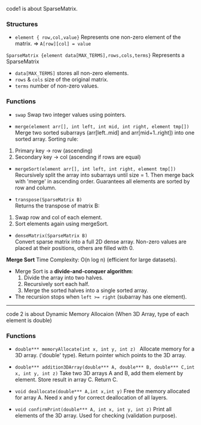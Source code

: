 code1 is about SparseMatrix.

### **Structures**
- `element { row,col,value}` 
Represents one non-zero element of the matrix.
=> `A[row][col] = value` 

`SparseMatrix {element data[MAX_TERMS],rows,cols,terms}`
Represents a SparseMatrix
- `data[MAX_TERMS]` stores all non-zero elements.
- `rows` & `cols` size of the original matrix.
- `terms` number of non-zero values.

### **Functions**
- `swap` 
Swap two integer values using pointers.

- `merge(element arr[], int left, int mid, int right, element tmp[])`  
Merge two sorted subarrays (arr[left..mid] and arr[mid+1..right]) into one sorted array.
Sorting rule:
 1. Primary key → row (ascending)
 2. Secondary key → col (ascending if rows are equal)

- `mergeSort(element arr[], int left, int right, element tmp[])`  
Recursively split the array into subarrays until size = 1.
Then merge back with 'merge' in ascending order.
Guarantees all elements are sorted by row and column.

- `transpose(SparseMatrix B)`  
Returns the transpose of matrix B:
 1. Swap row and col of each element.
 2. Sort elements again using mergeSort.

- `denseMatrix(SparseMatrix B)`  
Convert sparse matrix into a full 2D dense array.
Non-zero values are placed at their positions, others are filled with 0.


**Merge Sort**
Time Complexity: O(n log n) (efficient for large datasets).
- Merge Sort is a **divide-and-conquer algorithm**:
  1. Divide the array into two halves.
  2. Recursively sort each half.
  3. Merge the sorted halves into a single sorted array.
- The recursion stops when `left >= right` (subarray has one element).

------------------------------------------------------------------------------------------
code 2 is about Dynamic Memory Allocaion
(When 3D Array, type of each element is double)

### **Functions**

- `double*** memoryAllocate(int x, int y, int z) `
Allocate memory for a 3D array. ('double' type).
Return pointer which points to the 3D array.

- `double*** addition3DArray(double*** A, double*** B, double*** C,int x, int y, int z)`
Take two 3D arrays A and B, add them element by element.
Store result in array C. 
Return C.

- `void deallocate(double*** A,int x,int y)`
Free the memory allocated for array A.
Need x and y for correct deallocation of all layers.

- `void confirmPrint(double*** A, int x, int y, int z)`
Print all elements of the 3D array.
Used for checking (validation purpose).
